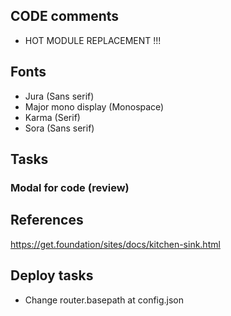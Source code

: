 
## CODE comments

- HOT MODULE REPLACEMENT !!!

## Fonts
  - Jura (Sans serif)
  - Major mono display (Monospace)
  - Karma (Serif)
  - Sora (Sans serif)

## Tasks

### Modal for code (review)


## References

https://get.foundation/sites/docs/kitchen-sink.html


## Deploy tasks

- Change router.basepath at config.json
